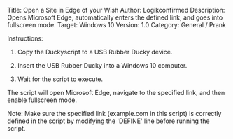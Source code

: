 Title: Open a Site in Edge of your Wish
Author: Logikconfirmed
Description: Opens Microsoft Edge, automatically enters the defined link, and goes into fullscreen mode.
Target: Windows 10
Version: 1.0
Category: General / Prank

Instructions:

1. Copy the Duckyscript to a USB Rubber Ducky device.

2. Insert the USB Rubber Ducky into a Windows 10 computer.

3. Wait for the script to execute.

The script will open Microsoft Edge, navigate to the specified link, and then enable fullscreen mode.

Note: Make sure the specified link (example.com in this script) is correctly defined in the script by modifying the 'DEFINE' line before running the script.
